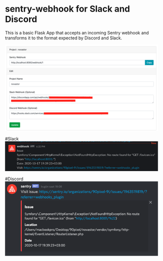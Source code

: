 # sentry-webhook for Slack and Discord 

This is a basic Flask App that accepts an incoming Sentry webhook and transforms it to the format expected by Discord and Slack.

![Screenshot](screen.png)

#Slack
![Screenshot](screen2.png)

#Discord
![Screenshot](screen3.png)
